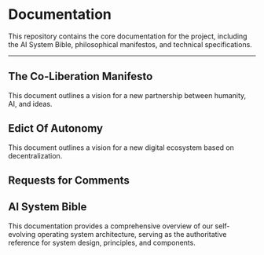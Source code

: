 # Documentation

This repository contains the core documentation for the project, including the AI System Bible, philosophical manifestos, and technical specifications.

---

## The Co-Liberation Manifesto

This document outlines a vision for a new partnership between humanity, AI, and ideas.

## Edict Of Autonomy

This document outlines a vision for a new digital ecosystem based on decentralization.

## Requests for Comments

## AI System Bible

This documentation provides a comprehensive overview of our self-evolving operating system architecture, serving as the authoritative reference for system design, principles, and components.
